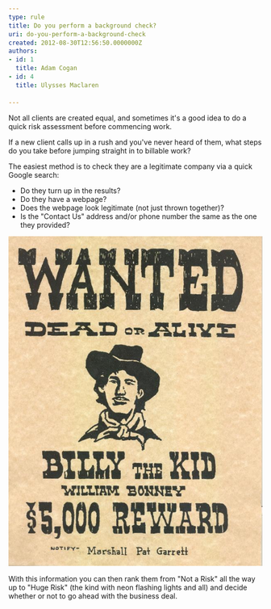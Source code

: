 ```yaml
---
type: rule
title: Do you perform a background check?
uri: do-you-perform-a-background-check
created: 2012-08-30T12:56:50.0000000Z
authors:
- id: 1
  title: Adam Cogan
- id: 4
  title: Ulysses Maclaren

---
```


Not all clients are created equal, and sometimes it's a good idea to do a quick risk assessment before commencing work.

If a new client calls up in a rush and you've never heard of them, what steps do you take before jumping straight in to billable work?

The easiest method is to check they are a legitimate company via a quick Google search:
 
- Do they turn up in the results?
- Do they have a webpage?
- Does the webpage look legitimate (not just thrown together)?
- Is the "Contact Us" address and/or phone number the same as the one they provided?



![Make sure you know who you're going into business with](Wanted-Poster.jpg)


With this information you can then rank them from "Not a Risk" all the way up to "Huge Risk" (the kind with neon flashing lights and all) and decide whether or not to go ahead with the business deal.
